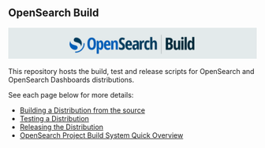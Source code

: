 ## OpenSearch Build

![build_logo](https://raw.githubusercontent.com/opensearch-project/opensearch-build/main/opensearch_build_image.png)

This repository hosts the build, test and release scripts for OpenSearch and OpenSearch Dashboards distributions.

See each page below for more details:
- [Building a Distribution from the source](https://github.com/opensearch-project/opensearch-build/wiki/Building-an-OpenSearch-and-OpenSearch-Dashboards-Distribution)
- [Testing a Distribution](https://github.com/opensearch-project/opensearch-build/wiki/Testing-the-Distribution)
- [Releasing the Distribution](https://github.com/opensearch-project/opensearch-build/wiki/Releasing-the-Distribution)
- [OpenSearch Project Build System Quick Overview](https://github.com/opensearch-project/opensearch-build/wiki/OpenSearch-Project-Build-System-Quick-Overview)
